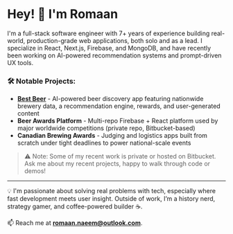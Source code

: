# Hey! 👋 I'm Romaan

I'm a full-stack software engineer with 7+ years of experience building real-world, production-grade web applications, both solo and as a lead. I specialize in React, Next.js, Firebase, and MongoDB, and have recently been working on AI-powered recommendation systems and prompt-driven UX tools.

### 🛠️ Notable Projects:
- **[Best Beer](https://bestbeer.com)** - AI-powered beer discovery app featuring nationwide brewery data, a recommendation engine, rewards, and user-generated content
- **Beer Awards Platform** - Multi-repo Firebase + React platform used by major worldwide competitions (private repo, Bitbucket-based)  
- **Canadian Brewing Awards** - Judging and logistics apps built from scratch under tight deadlines to power national-scale events

> ⚠️ Note: Some of my recent work is private or hosted on Bitbucket. Ask me about my recent projects, happy to walk through code or demos!

---

💡 I'm passionate about solving real problems with tech, especially where fast development meets user insight. Outside of work, I’m a history nerd, strategy gamer, and coffee-powered builder ☕️.

📫 Reach me at **romaan.naeem@outlook.com**.
